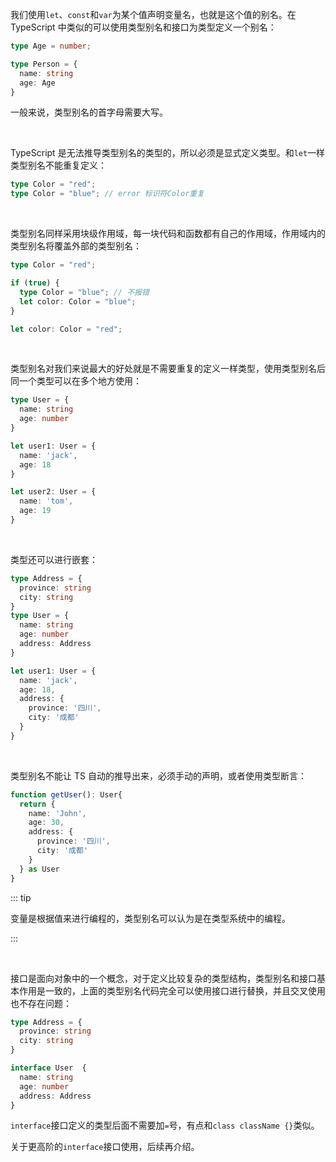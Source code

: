 我们使用`let`、`const`和`var`为某个值声明变量名，也就是这个值的别名。在 TypeScript 中类似的可以使用类型别名和接口为类型定义一个别名：

```typescript
type Age = number;

type Person = {
  name: string
  age: Age
}
```

一般来说，类型别名的首字母需要大写。

<br />

TypeScript 是无法推导类型别名的类型的，所以必须是显式定义类型。和`let`一样类型别名不能重复定义：

```typescript
type Color = "red";
type Color = "blue"; // error 标识符Color重复

```

<br />

类型别名同样采用块级作用域，每一块代码和函数都有自己的作用域，作用域内的类型别名将覆盖外部的类型别名：

```typescript
type Color = "red";

if (true) { 
  type Color = "blue"; // 不报错
  let color: Color = "blue";
}

let color: Color = "red";
```

<br />

类型别名对我们来说最大的好处就是不需要重复的定义一样类型，使用类型别名后同一个类型可以在多个地方使用：

```typescript
type User = {
  name: string
  age: number
}

let user1: User = {
  name: 'jack',
  age: 18
}

let user2: User = {
  name: 'tom',
  age: 19
}
```

<br />

类型还可以进行嵌套：

```typescript
type Address = {
  province: string
  city: string
}
type User = {
  name: string
  age: number
  address: Address
}

let user1: User = {
  name: 'jack',
  age: 18,
  address: {
    province: '四川',
    city: '成都'
  }
}
```

<br />

类型别名不能让 TS 自动的推导出来，必须手动的声明，或者使用类型断言：

```typescript
function getUser(): User{ 
  return {
    name: 'John',
    age: 30,
    address: {
      province: '四川',
      city: '成都'
    }
  } as User
}
```

::: tip

变量是根据值来进行编程的，类型别名可以认为是在类型系统中的编程。

:::

<br />

接口是面向对象中的一个概念，对于定义比较复杂的类型结构，类型别名和接口基本作用是一致的，上面的类型别名代码完全可以使用接口进行替换，并且交叉使用也不存在问题：

```typescript
type Address = {
  province: string
  city: string
}

interface User  {
  name: string
  age: number
  address: Address
}
```

`interface`接口定义的类型后面不需要加`=`号，有点和`class className {}`类似。

关于更高阶的`interface`接口使用，后续再介绍。

